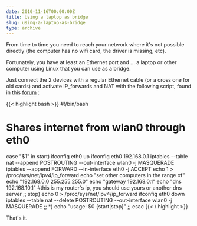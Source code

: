 ```yaml
---
date: 2010-11-16T00:00:00Z
title: Using a laptop as bridge
slug: using-a-laptop-as-bridge
type: archive
---
```


From time to time you need to reach your network where it's not possible directly (the computer has no wifi card, the driver is missing, etc).

Fortunately, you have at least an Ethernet port and ... a laptop or other computer using Linux that you can use as a bridge.

Just connect the 2 devices with a regular Ethernet cable (or a cross one for old cards) and activate IP_forwards and NAT with the following script, found in this [forum](https://bbs.archlinux.org/viewtopic.php?pid=671501) :

{{< highlight bash >}}
#!/bin/bash
# Shares internet from wlan0 through eth0

case "$1" in 
    start)
        ifconfig eth0 up
        ifconfig eth0 192.168.0.1
        iptables --table nat --append POSTROUTING --out-interface wlan0 -j MASQUERADE
        iptables --append FORWARD --in-interface eth0 -j ACCEPT
        echo 1 > /proc/sys/net/ipv4/ip_forward
        echo "set other computers in the range of"
        echo "192.168.0.0 255.255.255.0"
        echo "gateway 192.168.0.1"
        echo "dns 192.168.10.1"  #this is my router's ip, you should use yours or another dns server
        ;;
    stop)
        echo 0 > /proc/sys/net/ipv4/ip_forward
        ifconfig eth0 down
        iptables --table nat --delete POSTROUTING --out-interface wlan0 -j MASQUERADE
        ;;
    *)
        echo "usage: $0 {start|stop}"
        ;;
esac
{{< / highlight >}}

That's it.
